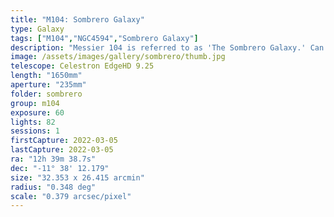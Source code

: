 ```yaml
---
title: "M104: Sombrero Galaxy"
type: Galaxy
tags: ["M104","NGC4594","Sombrero Galaxy"]
description: "Messier 104 is referred to as 'The Sombrero Galaxy.' Can you guess why? This galaxy presents itself edge-on with a bright core and dark dust obscuring the central disk. 45 60-second exposures."
image: /assets/images/gallery/sombrero/thumb.jpg
telescope: Celestron EdgeHD 9.25
length: "1650mm"
aperture: "235mm"
folder: sombrero
group: m104
exposure: 60
lights: 82
sessions: 1
firstCapture: 2022-03-05 
lastCapture: 2022-03-05
ra: "12h 39m 38.7s"
dec: "-11° 38' 12.179"
size: "32.353 x 26.415 arcmin"
radius: "0.348 deg"
scale: "0.379 arcsec/pixel"
---
```

